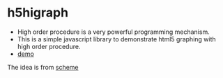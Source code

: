 # h5higraph #

* High order procedure is a very powerful programming mechanism.
* This is a simple javascript library to demonstrate html5 graphing with high order procedure.
* [demo](http://ligong.github.com/h5higraph/)

The idea is from [scheme](http://people.csail.mit.edu/meyer/6001/FT96/psets/ps2/ps2-hops.pdf)


